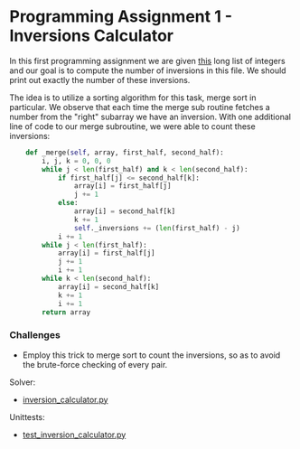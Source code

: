 # Programming Assignment 1 - Inversions Calculator
                             

In this first programming assignment we are given [this](app/ints.txt) long list of integers
and our goal is to compute the number of inversions in this file. We should print out exactly
the number of these inversions.

The idea is to utilize a sorting algorithm for this task, merge sort in particular. We observe that
each time the merge sub routine fetches a number from the "right" subarray we have an inversion. With
one additional line of code to our merge subroutine, we were able to count these inversions:

```python
    def _merge(self, array, first_half, second_half):
        i, j, k = 0, 0, 0
        while j < len(first_half) and k < len(second_half):
            if first_half[j] <= second_half[k]:
                array[i] = first_half[j]
                j += 1
            else:
                array[i] = second_half[k]
                k += 1
                self._inversions += (len(first_half) - j)
            i += 1
        while j < len(first_half):
            array[i] = first_half[j]
            j += 1
            i += 1
        while k < len(second_half):
            array[i] = second_half[k]
            k += 1
            i += 1
        return array
```


### Challenges
* Employ this trick to merge sort to count the inversions, so as to avoid the brute-force checking of every pair.


Solver:

* [inversion_calculator.py](app/inversion_calculator.py)

Unittests:

* [test_inversion_calculator.py](test/test_inversion_calculator.py)